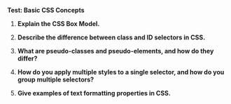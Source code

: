 **Test: Basic CSS Concepts**

1. **Explain the CSS Box Model.**

2. **Describe the difference between class and ID selectors in CSS.**

3. **What are pseudo-classes and pseudo-elements, and how do they differ?**

4. **How do you apply multiple styles to a single selector, and how do you group multiple selectors?**

5. **Give examples of text formatting properties in CSS.**
